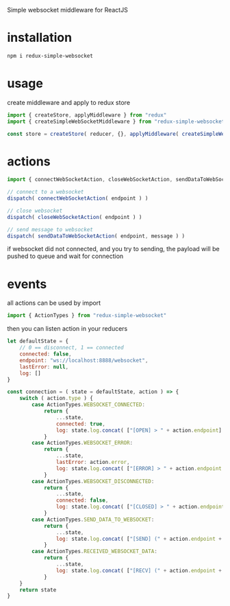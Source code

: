 Simple websocket middleware for ReactJS

# installation
``` bash
npm i redux-simple-websocket
```

# usage
create middleware and apply to redux store
``` javascript
import { createStore, applyMiddleware } from "redux"
import { createSimpleWebSocketMiddleware } from "redux-simple-websocket"

const store = createStore( reducer, {}, applyMiddleware( createSimpleWebSocketMiddleware() ) )
```

# actions
``` javascript
import { connectWebSocketAction, closeWebSocketAction, sendDataToWebSocketAction } from "redux-simple-websocket"

// connect to a websocket
dispatch( connectWebSocketAction( endpoint ) )

// close websocket
dispatch( closeWebSocketAction( endpoint ) )

// send message to websocket
dispatch( sendDataToWebSocketAction( endpoint, message ) )
```

if websocket did not connected, and you try to sending, the payload will be pushed to queue and wait for connection

# events
all actions can be used by import
``` javascript
import { ActionTypes } from "redux-simple-websocket"
```
then you can listen action in your reducers
``` javascript
let defaultState = {
    // 0 == disconnect, 1 == connected
    connected: false,
    endpoint: "ws://localhost:8888/websocket",
    lastError: null,
    log: []
}

const connection = ( state = defaultState, action ) => {
    switch ( action.type ) {
        case ActionTypes.WEBSOCKET_CONNECTED:
            return {
                ...state,
                connected: true,
                log: state.log.concat( ["[OPEN] > " + action.endpoint] )
            }
        case ActionTypes.WEBSOCKET_ERROR:
            return {
                ...state,
                lastError: action.error,
                log: state.log.concat( ["[ERROR] > " + action.endpoint + "\n err" + action.error] )
            }
        case ActionTypes.WEBSOCKET_DISCONNECTED:
            return {
                ...state,
                connected: false,
                log: state.log.concat( ["[CLOSED] > " + action.endpoint] )
            }
        case ActionTypes.SEND_DATA_TO_WEBSOCKET:
            return {
                ...state,
                log: state.log.concat( ["[SEND] (" + action.endpoint + ") > " + JSON.stringify( action.payload )] )
            }
        case ActionTypes.RECEIVED_WEBSOCKET_DATA:
            return {
                ...state,
                log: state.log.concat( ["[RECV] (" + action.endpoint + ") < " + JSON.stringify( action.payload )] )
            }
    }
    return state
}
````
